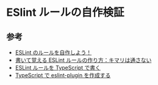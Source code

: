 # ESlint ルールの自作検証

## 参考

- [ESLint のルールを自作しよう！](https://techblog.yahoo.co.jp/javascript/how-to-create-eslint-rules/)
- [書いて覚える ESLint ルールの作り方：キマリは通さない](https://qiita.com/kik4/items/ef30d5e0e24dabb81463)
- [ESLint ルールを TypeScript で書く](https://autopp-tech.hatenablog.com/entry/2021/07/12/211319)
- [TypeScript で eslint-plugin を作成する](https://zenn.dev/kyoncy/articles/aa24cf54441215)
